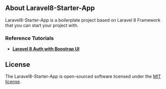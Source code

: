 ## About Laravel8-Starter-App

Laravel8-Starter-App is a boilerplate project based on Laravel 8 Framework that you can start your project with.

### Reference Tutorials

- **[Laravel 8 Auth with Boostrap UI](https://www.youtube.com/watch?v=NuGBzmHlINQ)**

## License

The Laravel8-Starter-App is open-sourced software licensed under the [MIT license](https://opensource.org/licenses/MIT).
